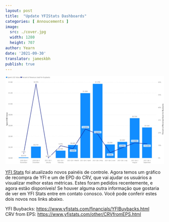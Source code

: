 ```yaml
---
layout: post
title:  "Update YFIStats Dashboards"
categories: [ Annoucements ]
image:
  src: ./cover.jpg
  width: 1280
  height: 707
author: Yearn
date: '2021-09-30'
translator: jameskbh
publish: true
---
```


![](1.jpg) </br>

[YFI Stats](https://www.yfistats.com/) foi atualizado novos painéis de controle. Agora temos um gráfico de recompra de YFI e um de EPD do CRV, que vai ajudar os usuários a visualizar melhor estas métricas. Estes foram pedidos recentemente, e agora estão disponíveis! Se houver alguma outra informação que gostaria de ver em YFI Stats entre em contato conosco. Você pode conferir estes dois novos nos links abaixo.

YFI Buybacks: https://www.yfistats.com/financials/YFIBuybacks.html </br>
CRV from EPS: https://www.yfistats.com/other/CRVfromEPS.html
